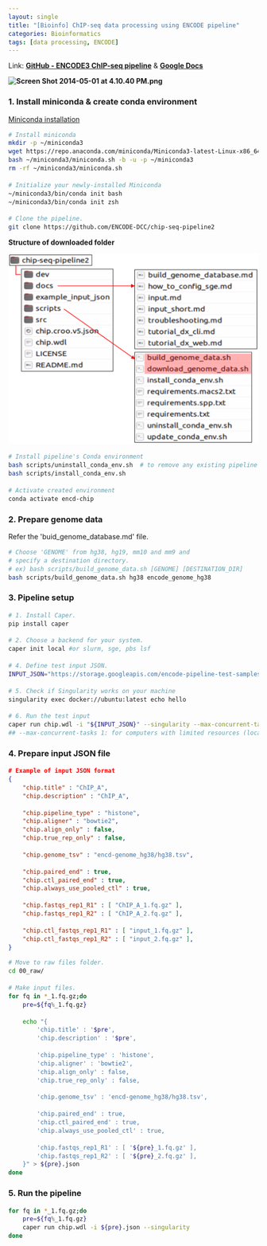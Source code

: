```yaml
---
layout: single
title: "[Bioinfo] ChIP-seq data processing using ENCODE pipeline"
categories: Bioinformatics
tags: [data processing, ENCODE]
---
```


Link: [**GitHub - ENCODE3 ChIP-seq pipeline**](https://github.com/ENCODE-DCC/chip-seq-pipeline2?tab=readme-ov-file) & [**Google Docs**](https://docs.google.com/document/d/1lG_Rd7fnYgRpSIqrIfuVlAz2dW1VaSQThzk836Db99c/edit#heading=h.9ecc41kilcvq)

**![Screen Shot 2014-05-01 at 4.10.40 PM.png](https://lh7-us.googleusercontent.com/tefQzPPr6DKBeNI_LIDbvKgU9Bcnf5aN_AEFTJZsLrTSgm1_ckoD4PSYbY7U0oblJ_ysEDiydFXWUMtMqanOmjbCIIat-kGvT_52chF3OEglMsqO_zl80EMYvYMSXojoygaTG5UELaoF_grFzrd1)**

### 1. Install miniconda & create conda environment

[Miniconda installation](https://docs.anaconda.com/free/miniconda/index.html)

```bash
# Install miniconda
mkdir -p ~/miniconda3
wget https://repo.anaconda.com/miniconda/Miniconda3-latest-Linux-x86_64.sh -O ~/miniconda3/miniconda.sh
bash ~/miniconda3/miniconda.sh -b -u -p ~/miniconda3
rm -rf ~/miniconda3/miniconda.sh

# Initialize your newly-installed Miniconda
~/miniconda3/bin/conda init bash
~/miniconda3/bin/conda init zsh

# Clone the pipeline.
git clone https://github.com/ENCODE-DCC/chip-seq-pipeline2
```

**Structure of downloaded folder**

![](../../images/2024-03-12-chip-seq-ENCODE/2024-03-13-19-57-21-image.png)

```bash
# Install pipeline's Conda environment
bash scripts/uninstall_conda_env.sh  # to remove any existing pipeline env
bash scripts/install_conda_env.sh

# Activate created environment
conda activate encd-chip
```

### 2. Prepare genome data

Refer the 'buid_genome_database.md' file.

```bash
# Choose 'GENOME' from hg38, hg19, mm10 and mm9 and
# specify a destination directory.
# ex) bash scripts/build_genome_data.sh [GENOME] [DESTINATION_DIR]
bash scripts/build_genome_data.sh hg38 encode_genome_hg38
```

### 3. Pipeline setup

```bash
# 1. Install Caper.
pip install caper

# 2. Choose a backend for your system.
caper init local #or slurm, sge, pbs lsf

# 4. Define test input JSON.
INPUT_JSON="https://storage.googleapis.com/encode-pipeline-test-samples/encode-chip-seq-pipeline/ENCSR000DYI_subsampled_chr19_only.json"

# 5. Check if Singularity works on your machine
singularity exec docker://ubuntu:latest echo hello

# 6. Run the test input
caper run chip.wdl -i "${INPUT_JSON}" --singularity --max-concurrent-tasks 1
## --max-concurrent-tasks 1: for computers with limited resources (local)
```

### 4. Prepare input JSON file

```json
# Example of input JSON format
{
    "chip.title" : "ChIP_A",
    "chip.description" : "ChIP_A",

    "chip.pipeline_type" : "histone",
    "chip.aligner" : "bowtie2",
    "chip.align_only" : false,
    "chip.true_rep_only" : false,

    "chip.genome_tsv" : "encd-genome_hg38/hg38.tsv",

    "chip.paired_end" : true,
    "chip.ctl_paired_end" : true,
    "chip.always_use_pooled_ctl" : true,

    "chip.fastqs_rep1_R1" : [ "ChIP_A_1.fq.gz" ],
    "chip.fastqs_rep1_R2" : [ "ChIP_A_2.fq.gz" ],

    "chip.ctl_fastqs_rep1_R1" : [ "input_1.fq.gz" ],
    "chip.ctl_fastqs_rep1_R2" : [ "input_2.fq.gz" ],
}
```

```bash
# Move to raw files folder.
cd 00_raw/

# Make input files.
for fq in *_1.fq.gz;do
    pre=${fq%_1.fq.gz}

    echo "{
        'chip.title' : '$pre',
        'chip.description' : '$pre',

        'chip.pipeline_type' : 'histone',
        'chip.aligner' : 'bowtie2',
        'chip.align_only' : false,
        'chip.true_rep_only' : false,

        'chip.genome_tsv' : 'encd-genome_hg38/hg38.tsv',

        'chip.paired_end' : true,
        'chip.ctl_paired_end' : true,
        'chip.always_use_pooled_ctl' : true,

        'chip.fastqs_rep1_R1' : [ '${pre}_1.fq.gz' ],
        'chip.fastqs_rep1_R2' : [ '${pre}_2.fq.gz' ],
    }" > ${pre}.json
done
```

### 5. Run the pipeline

```bash
for fq in *_1.fq.gz;do
    pre=${fq%_1.fq.gz}
    caper run chip.wdl -i ${pre}.json --singularity
done
```

 